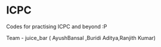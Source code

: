 # ICPC

Codes for practising ICPC and beyond :P 

Team - juice_bar ( AyushBansal ,Buridi Aditya,Ranjith Kumar)
